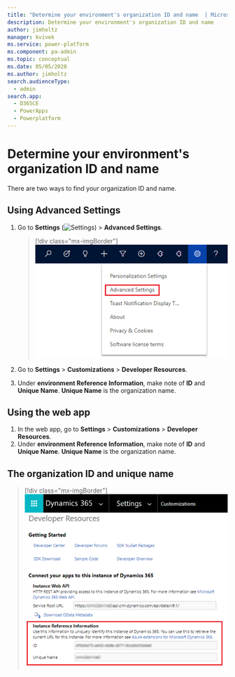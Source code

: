 ```yaml
---
title: "Determine your environment's organization ID and name  | MicrosoftDocs"
description: Determine your environment's organization ID and name
author: jimholtz
manager: kvivek
ms.service: power-platform
ms.component: pa-admin
ms.topic: conceptual
ms.date: 05/05/2020
ms.author: jimholtz
search.audienceType: 
  - admin
search.app: 
  - D365CE
  - PowerApps
  - Powerplatform
---
```

# Determine your environment's organization ID and name

There are two ways to find your organization ID and name. 

## Using Advanced Settings

1. Go to **Settings** (![Settings](media/settings-gear-icon.png "Settings")) > **Advanced Settings**.

   > [!div class="mx-imgBorder"] 
   > ![](media/advanced-settings.png "Select Advanced Settings")

2. Go to **Settings** > **Customizations** > **Developer Resources**.
3. Under **environment Reference Information**, make note of **ID** and **Unique Name**. **Unique Name** is the organization name.

## Using the web app

1. In the web app, go to **Settings** > **Customizations** > **Developer Resources**.
2. Under **environment Reference Information**, make note of **ID** and **Unique Name**. **Unique Name** is the organization name.

## The organization ID and unique name

> [!div class="mx-imgBorder"] 
> ![](media/org-id-name.png "Determine org ID and name")
